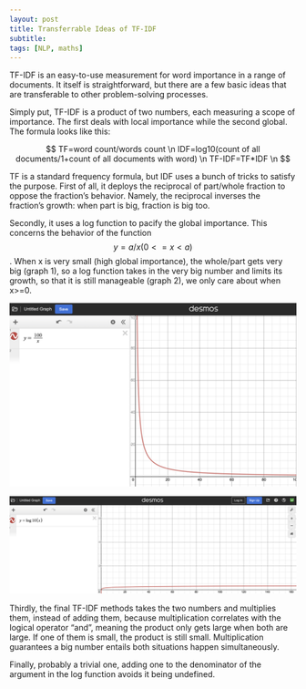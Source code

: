 ```yaml
---
layout: post
title: Transferrable Ideas of TF-IDF
subtitle: 
tags: [NLP, maths]
---
```

TF-IDF is an easy-to-use measurement for word importance in a range of documents. It itself is straightforward, but there are a few basic ideas that are transferable to other problem-solving processes. 

Simply put, TF-IDF is a product of two numbers, each measuring a scope of importance. The first deals with local importance while the second global. The formula looks like this: 

$$
TF=word count/words count \n
IDF=log10(count of all documents/1+count of all documents with word) \n
TF-IDF=TF*IDF \n
$$

TF is a standard frequency formula, but IDF uses a bunch of tricks to satisfy the purpose. First of all, it deploys the reciprocal of part/whole fraction to oppose the fraction’s behavior. Namely, the reciprocal inverses the fraction’s growth: when part is big, fraction is big too. 

Secondly, it uses a log function to pacify the global importance. This concerns the behavior of the function $$
y=a/x (0<=x<a)
$$. When x is very small (high global importance), the whole/part gets very big (graph 1), so a log function takes in the very big number and limits its growth, so that it is still manageable (graph 2), we only care about when x>=0. 

![Graph 1](../assets/tf-1.png)

![Graph 2](../assets/tf-2.png)

Thirdly, the final TF-IDF methods takes the two numbers and multiplies them, instead of adding them, because multiplication correlates with the logical operator “and”, meaning the product only gets large when both are large. If one of them is small, the product is still small. Multiplication guarantees a big number entails both situations happen simultaneously. 

Finally, probably a trivial one, adding one to the denominator of the argument in the log function avoids it being undefined. 
